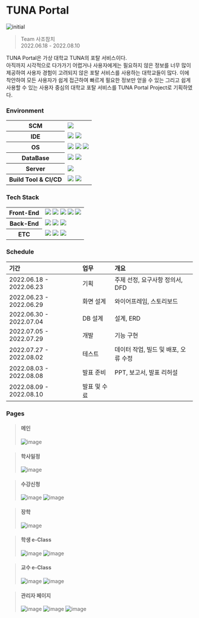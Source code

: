 # TUNA Portal
![initial](https://user-images.githubusercontent.com/95123287/182013597-5d53d790-7909-44d5-9911-caa9f0470de1.jpg)  

> Team 사조참치  
> 2022.06.18 - 2022.08.10  

TUNA Portal은 가상 대학교 TUNA의 포탈 서비스이다.  
아직까지 시각적으로 다가가기 어렵거나 사용자에게는 필요하지 않은 정보를 너무 많이 제공하여 사용자 경험이 고려되지 않은 포탈 서비스를 사용하는 대학교들이 많다. 이에 착안하여 모든 사용자가 쉽게 접근하여 빠르게 필요한 정보만 얻을 수 있는 그리고 쉽게 사용할 수 있는 사용자 중심의 대학교 포탈 서비스를 TUNA Portal Project로 기획하였다.

### Environment
<table>
<tr>
<th>SCM</th>
<td><img src="https://img.shields.io/badge/Github-181717?style=flat-square&logo=GitHub&logoColor=white"/></td>
</tr>
<tr>
<th>IDE</th>
<td><img src="https://img.shields.io/badge/Eclipse-2C2255?style=flat-square&logo=Eclipse&logoColor=white"/> <img src="https://img.shields.io/badge/VSCode-007ACC?style=flat-square&logo=Visual Studio Code&logoColor=white"/></td>
</tr>
<tr>
<th>OS</th>
<td><img src="https://img.shields.io/badge/Windows-0078D6?style=flat-square&logo=Windows&logoColor=white"/> <img src="https://img.shields.io/badge/Ubuntu-E95420?style=flat-square&logo=Ubuntu&logoColor=white"/> <img src="https://img.shields.io/badge/AWS-232F3E?style=flat-square&logo=Amazon AWS&logoColor=white"/></td>
</tr>
<tr>
<th>DataBase</th>
<td><img src="https://img.shields.io/badge/Oracle 11g-F80000?style=flat-square&logo=Oracle&logoColor=white"/> <img src="https://img.shields.io/badge/AWS-232F3E?style=flat-square&logo=Amazon AWS&logoColor=white"/></td>
</tr>
<tr>
<th>Server</th>
<td><img src="https://img.shields.io/badge/Tomcat 9.0-F8DC75?style=flat-square&logo=Apache Tomcat&logoColor=black"/></td>
</tr>
<tr>
<th>Build Tool & CI/CD</th>
<td><img src="https://img.shields.io/badge/Maven-C71A36?style=flat-square&logo=Apache Maven&logoColor=white"/> <img src="https://img.shields.io/badge/Jenkins-D24939?style=flat-square&logo=Jenkins&logoColor=white"/></td>
</tr>
</table>

### Tech Stack
<table>
<tr>
<th>Front-End</th>
<td><img src="https://img.shields.io/badge/HTML5-E34F26?style=flat-square&logo=HTML5&logoColor=white"/> <img src="https://img.shields.io/badge/CSS3-1572B6?style=flat-square&logo=CSS3&logoColor=white"/> <img src="https://img.shields.io/badge/JavaScript-F7DF1E?style=flat-square&logo=JavaScript&logoColor=black"/> <img src="https://img.shields.io/badge/Thymeleaf-005F0F?style=flat-square&logo=Thymeleaf&logoColor=white"/> <img src="https://img.shields.io/badge/Bootstrap-7952B3?style=flat-square&logo=Bootstrap&logoColor=white"/></td>
</tr>
<tr>
<th>Back-End</th>
<td><img src="https://img.shields.io/badge/Spring-6DB33F?style=flat-square&logo=Spring&logoColor=white"/> <img src="https://img.shields.io/badge/Spring Security-6DB33F?style=flat-square&logo=Spring Security&logoColor=white"/> <img src="https://img.shields.io/badge/JAVA-007396?style=flat-square&logo=Java&logoColor=white"/></td>
</tr>
<th>ETC</th>
<td><img src="https://img.shields.io/badge/Simple Captcha-41454A?style=flat-square&logoColor=white"/> <img src="https://img.shields.io/badge/Google Mail-4285F4?style=flat-square&logo=Google&logoColor=white"/> <img src="https://img.shields.io/badge/Kakao Address API-FFCD00?style=flat-square&logo=Kakao&logoColor=black"/></td>
</tr>
</table>

### Schedule
|기간|업무|개요|
|:---|:---|:---|
|2022.06.18 - 2022.06.23|기획|주제 선정, 요구사항 정의서, DFD|
|2022.06.23 - 2022.06.29|화면 설계|와이어프레임, 스토리보드|
|2022.06.30 - 2022.07.04|DB 설계|설계, ERD|
|2022.07.05 - 2022.07.29|개발|기능 구현|
|2022.07.27 - 2022.08.02|테스트|데이터 작업, 빌드 및 배포, 오류 수정|
|2022.08.03 - 2022.08.08|발표 준비|PPT, 보고서, 발표 리허설|
|2022.08.09 - 2022.08.10|발표 및 수료||

### Pages
> #### 메인
> ![image](https://user-images.githubusercontent.com/95123287/183274328-ad1612df-437f-434f-a9fb-288a2cd43f9c.png)

> #### 학사일정
> ![image](https://user-images.githubusercontent.com/95123287/183274345-e8cf60f9-1ca6-42f0-a7ea-a15b58f9619e.png)

> #### 수강신청
> ![image](https://user-images.githubusercontent.com/95123287/183274337-2857e02c-057c-41de-9c21-e73658d50ba1.png)
> ![image](https://user-images.githubusercontent.com/95123287/183277406-580c7944-ff64-4ef0-960d-875c1eb68191.png)

> #### 장학
> ![image](https://user-images.githubusercontent.com/95123287/183276993-262edb43-6ea4-470c-a46c-09f7ae1985d2.png)

> #### 학생 e-Class
> ![image](https://user-images.githubusercontent.com/95123287/183274349-14879b21-d476-4904-99d4-3ca8fffd5c4e.png)
> ![image](https://user-images.githubusercontent.com/95123287/183277284-74f121eb-09d3-4252-82e4-777437e31aa2.png)

> #### 교수 e-Class
> ![image](https://user-images.githubusercontent.com/95123287/183276979-59df8a36-40e3-4103-9ab8-b5a38d5e510c.png)
> ![image](https://user-images.githubusercontent.com/95123287/183277351-82eec44a-a79c-41b2-901d-9442b7aa1c8d.png)

> #### 관리자 페이지
> ![image](https://user-images.githubusercontent.com/95123287/183277502-526e4442-c3b7-40aa-95ae-3d2651386afc.png)
> ![image](https://user-images.githubusercontent.com/95123287/183277393-7e93af17-8c03-4796-8a02-496374bbb483.png)
> ![image](https://user-images.githubusercontent.com/95123287/183277038-0a524872-c4a3-430e-8f06-ffc1d9159994.png)
